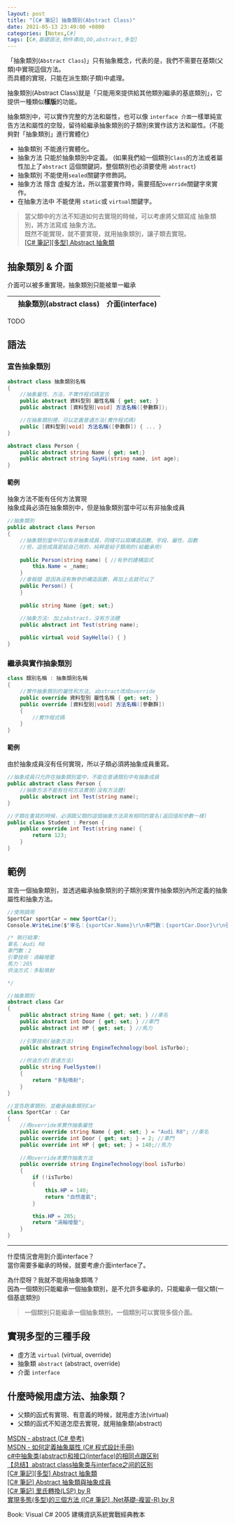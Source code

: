 ```yaml
---
layout: post
title: "[C# 筆記] 抽象類別(Abstract Class)"
date: 2021-05-13 23:49:00 +0800
categories: [Notes,C#]
tags: [C#,基礎語法,物件導向,OO,abstract,多型]
---
```



「抽象類別(`Abstract Class`)」只有抽象概念，代表的是，我們不需要在基類(父類)中實現這個方法。        
而具體的實現，只能在派生類(子類)中處理。


抽象類別(Abstract Class)就是「只能用來提供給其他類別繼承的基底類別」，它提供一種類似**樣版**的功能。

抽象類別中，可以實作完整的方法和屬性，也可以像 `interface 介面`一樣單純宣告方法和屬性的空殼，留待給繼承抽象類別的子類別來實作該方法和屬性。(不能夠對「抽象類別」進行實體化)        

- 抽象類別 不能進行實體化。
- 抽象方法 只能於抽象類別中定義。
(如果我們給一個類別`Class`的方法或者屬性加上了`abstract` 這個關鍵詞，整個類別也必須要使用 `abstract`)
- 抽象類別 不能使用`sealed`關鍵字修飾詞。
- 抽象方法 隱含 虛擬方法，所以當要實作時，需要搭配`override`關鍵字來實作。
- 在抽象方法中 不能使用 `static`或 `virtual`關鍵字。


> 當父類中的方法不知道如何去實現的時候，可以考慮將父類寫成 抽象類別，將方法寫成 抽象方法。      
> 既然不能實現，就不要實現，就用抽象類別，讓子類去實現。        
> [[C# 筆記][多型] Abstract 抽象類](https://riivalin.github.io/posts/2011/01/abstract/)


## 抽象類別 & 介面

介面可以被多重實現，抽象類別只能被單一繼承

|             | 抽象類別(abstract class) | 介面(interface) |
|:------------|:-----------------|------------------:|

TODO

## 語法

### 宣告抽象類別
```c#
abstract class 抽象類別名稱
{
    //抽象屬性、方法，不實作程式碼宣告
    public abstract 資料型別 屬性名稱 { get; set; }
    public abstract [資料型別|void] 方法名稱([參數群]);

    //在抽象類別裡，可以定義普通方法(實作程式碼)
    public [資料型別|void] 方法名稱([參數群]) { ... }
}
```

```c#
abstract class Person {
    public abstract string Name { get; set;}
    public abstract string SayHi(string name, int age);
}
```

#### 範例

抽象方法不能有任何方法實現      
抽象成員必須在抽象類別中，但是抽象類別當中可以有非抽象成員      

```c#
//抽象類別
public abstract class Person 
{
    //抽象類別當中可以有非抽象成員，同樣可以寫構造函數、字段、屬性、函數
    //但，這些成員是給自己用的，純粹是給子類用的(給繼承用)
    
    public Person(string name) { //有參的建構函式
        this.Name = _name;
    }
    //會報錯 是因為沒有無參的構造函數，再加上去就可以了
    public Person() {
    }
    
    public string Name {get; set;}
     
    //抽象方法: 加上abstract，沒有方法體
    public abstract int Test(string name);

    public virtual void SayHello() { }
}
```

### 繼承與實作抽象類別

```c#
class 類別名稱 : 抽象類別名稱
{
    //實作抽象類別的屬性和方法, abstract改成override
    public override 資料型別 屬性名稱 { get; set; }
    public override [資料型別|void] 方法名稱([參數群])
    {
        //實作程式碼
    }
}
```

#### 範例
由於抽象成員沒有任何實現，所以子類必須將抽象成員重寫。

```c#
//抽象成員只允許在抽象類別當中，不能在普通類別中有抽象成員
public abstract class Person {
    //抽象方法不能有任何方法實現(沒有方法體)
    public abstract int Test(string name);
}

//子類在重寫的時候，必須跟父類的這個抽象方法具有相同的簽名(返回值和參數一樣)
public class Student : Person {
    public override int Test(string name) {
        return 123;
    }
}
```

## 範例

宣告一個抽象類別，並透過繼承抽象類別的子類別來實作抽象類別內所定義的抽象屬性和抽象方法。

```c#
//使用調用
SportCar sportCar = new SportCar();
Console.WriteLine($"車名：{sportCar.Name}\r\n車門數：{sportCar.Door}\r\n引擎技術：{sportCar.EngineTechnology(true)}\r\n馬力：{sportCar.HP}\r\n供油方式：{sportCar.FuelSystem}");

/* 執行結果:
車名：Audi R8
車門數：2
引擎技術：渦輪增壓
馬力：205
供油方式：多點噴射

*/

//抽象類別
abstract class Car
{
	public abstract string Name { get; set; } //車名
	public abstract int Door { get; set; } //車門
	public abstract int HP { get; set; } //馬力
	
	//引擎技術(抽象方法)
	public abstract string EngineTechnology(bool isTurbo); 
	
	//供油方式(普通方法)
	public string FuelSystem()
	{
		return "多點噴射";
	}
}

//宣告跑車類別，並繼承抽象類別Car
class SportCar : Car
{
    //用override來實作抽象屬性
    public override string Name { get; set; } = "Audi R8"; //車名
    public override int Door { get; set; } = 2; //車門
    public override int HP { get; set; } = 140;//馬力
    
    //用override來實作抽象方法
    public override string EngineTechnology(bool isTurbo)
    {
        if (!isTurbo)
        {
            this.HP = 140;
            return "自然進氣";
        }

        this.HP = 205;
        return "渦輪增壓";
    }
}
```

---

什麼情況會用到介面interface？       
當你需要多繼承的時候，就要考慮介面interface了。

為什麼呀？我就不能用抽象類嗎？      
因為一個類別只能繼承一個抽象類別，是不允許多繼承的，只能繼承一個父類(一個基底類別)    

> 一個類別只能繼承一個抽象類別，一個類別可以實現多個介面。


## 實現多型的三種手段

- 虛方法 `virtual` (virtual, override)
- 抽象類 `abstract` (abstract, override)
- 介面 `interface`

## 什麼時候用虛方法、抽象類？

- 父類的函式有實現、有意義的時候，就用虛方法(virtual)
- 父類的函式不知道怎麼去實現，就用抽象類(abstract)



[MSDN - abstract (C# 參考)](https://learn.microsoft.com/zh-tw/dotnet/csharp/language-reference/keywords/abstract)       
[MSDN - 如何定義抽象屬性 (C# 程式設計手冊)](https://learn.microsoft.com/zh-tw/dotnet/csharp/programming-guide/classes-and-structs/how-to-define-abstract-properties)     
[c#中抽象类(abstract)和接口(interface)的相同点跟区别](https://blog.csdn.net/lidandan2016/article/details/78831865)   
[【总结】abstract class抽象类与interface之间的区别](https://blog.csdn.net/u012556994/article/details/81563255)      
[[C# 筆記][多型] Abstract 抽象類](https://riivalin.github.io/posts/2011/01/abstract/)      
[[C# 筆記] Abstract 抽象類與抽象成員](https://riivalin.github.io/posts/2010/01/r-csharp-note-16/)   
[[C# 筆記] 里氏轉換(LSP)  by R](https://riivalin.github.io/posts/2011/01/lsp/)    
[實現多態(多型)的三個方法 ([C# 筆記] .Net基礎-複習-R)  by R](https://riivalin.github.io/posts/2011/02/r-cshap-notes-3/#6多態多型)       
    


Book: Visual C# 2005 建構資訊系統實戰經典教本    